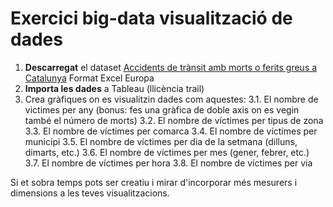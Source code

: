 # Exercici big-data visualització de dades

1. **Descarregat** el dataset [Accidents de trànsit amb morts o ferits greus a Catalunya](https://analisi.transparenciacatalunya.cat/Transport/Accidents-de-tr-nsit-amb-morts-o-ferits-greus-a-Ca/rmgc-ncpb/about_data) Format Excel Europa
2. **Importa les dades** a Tableau (llicència trail)
3. Crea gràfiques on es visualitzin dades com aquestes:
    3.1. El nombre de victimes per any (bonus: fes una gràfica de doble axis on es vegin també el número de morts)
    3.2. El nombre de víctimes per tipus de zona
    3.3. El nombre de víctimes per comarca
    3.4. El nombre de víctimes per municipi
    3.5. El nombre de víctimes per dia de la setmana (dilluns, dimarts, etc.)
    3.6. El nombre de víctimes per mes (gener, febrer, etc.)
    3.7. El nombre de víctimes per hora
    3.8. El nombre de víctimes per via

Si et sobra temps pots ser creatiu i mirar d'incorporar més mesurers i dimensions a les teves visualitzacions.


